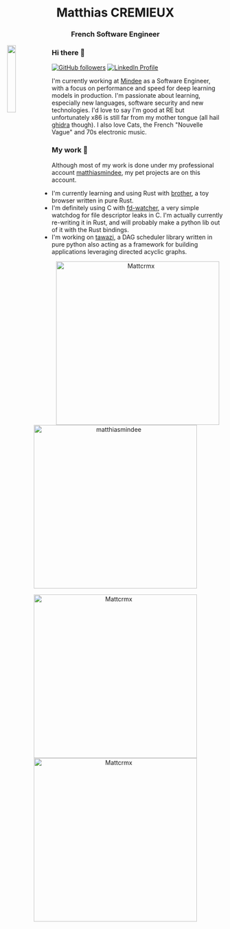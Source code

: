 <h1 align="center">Matthias CREMIEUX</h1>
<h3 align="center">French Software Engineer </h3>
<img align="left" src="https://i.ibb.co/6nMNqXv/image.png" width="20%" height="20%">

### Hi there 👋
[![GitHub followers](https://img.shields.io/github/followers/Mattcrmx?label=Follow&style=social)](https://github.com/Mattcrmx)
[![LinkedIn Profile](https://img.shields.io/badge/linkedin-%230077B5.svg?style=flat&logo=linkedin&logoColor=white)](https://www.linkedin.com/in/matthias-cremieux-4b1222153/)

I'm currently working at [Mindee](https://www.mindee.com/) as a Software Engineer, with a focus on performance and speed for deep learning models in production. I'm passionate about learning, especially new languages, software security and new technologies. I'd love to say I'm good at RE but unfortunately x86 is still far from my mother tongue (all hail [ghidra](https://github.com/NationalSecurityAgency/ghidra) though). I also love Cats, the French "Nouvelle Vague" and 70s electronic music.

### My work 🛀
Although most of my work is done under my professional account [matthiasmindee](https://github.com/matthiasmindee), my pet projects are on this account.

- I'm currently learning and using Rust with [brother](https://github.com/Mattcrmx/brother), a toy browser written in pure Rust.
- I'm definitely using C with [fd-watcher](https://github.com/Mattcrmx/fd-watcher), a very simple watchdog for file descriptor leaks in C. I'm actually currently re-writing it in Rust, and will probably make a python lib out of it with the Rust bindings.
- I'm working on [tawazi](https://github.com/mindee/tawazi), a DAG scheduler library written in pure python also acting as a framework for building applications leveraging directed acyclic graphs.


<p align="center">
<a href="https://github.com/Mattcrmx">
<img align="center" src="https://github-readme-stats.vercel.app/api?username=Mattcrmx&custom_title=My%20Personal%20GitHub%20Stats&include_all_commits=True&count_private=true&show_icons=true&locale=en&theme=dark&layout=compac" width="380" alt="Mattcrmx" />  
</a>
<a href="https://github.com/matthiasmindee">
<img align="center" src="https://github-readme-stats.vercel.app/api?username=matthiasmindee&custom_title=My%20Work%20GitHub%20Stats&include_all_commits=True&count_private=true&show_icons=true&locale=en&theme=dark&layout=compact" width="380" alt="matthiasmindee" />  
</a>
</p>

<p align="center">
<a href="https://github.com/Mattcrmx">
<img align="center" src="https://github-readme-stats.vercel.app/api/top-langs/?username=Mattcrmx&hide=jupyter%20notebook&layout=compact" width="380" alt="Mattcrmx" />
</a>
<a href="https://www.root-me.org/xcrm?lang=fr">
<img align="center" src="https://i.ibb.co/FgcWHQy/badge.png" width="380" alt="Mattcrmx" />
</a>
</p>


